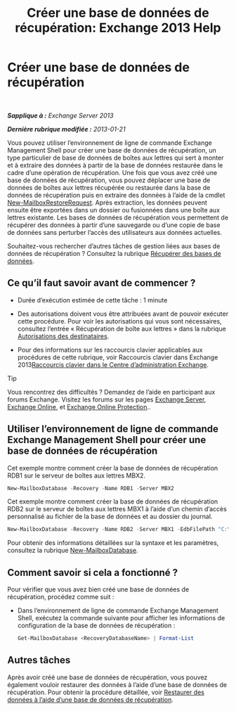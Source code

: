 ﻿---
title: 'Créer une base de données de récupération: Exchange 2013 Help'
TOCTitle: Créer une base de données de récupération
ms:assetid: 34d87491-b7b7-44a9-8d69-e1a9c1fe5852
ms:mtpsurl: https://technet.microsoft.com/fr-fr/library/Ee332321(v=EXCHG.150)
ms:contentKeyID: 50477883
ms.date: 05/23/2018
mtps_version: v=EXCHG.150
ms.translationtype: MT
---

# Créer une base de données de récupération

 

_**Sapplique à :** Exchange Server 2013_

_**Dernière rubrique modifiée :** 2013-01-21_

Vous pouvez utiliser l’environnement de ligne de commande Exchange Management Shell pour créer une base de données de récupération, un type particulier de base de données de boîtes aux lettres qui sert à monter et à extraire des données à partir de la base de données restaurée dans le cadre d’une opération de récupération. Une fois que vous avez créé une base de données de récupération, vous pouvez déplacer une base de données de boîtes aux lettres récupérée ou restaurée dans la base de données de récupération puis en extraire des données à l’aide de la cmdlet [New-MailboxRestoreRequest](https://technet.microsoft.com/fr-fr/library/ff829875\(v=exchg.150\)). Après extraction, les données peuvent ensuite être exportées dans un dossier ou fusionnées dans une boîte aux lettres existante. Les bases de données de récupération vous permettent de récupérer des données à partir d’une sauvegarde ou d’une copie de base de données sans perturber l’accès des utilisateurs aux données actuelles.

Souhaitez-vous rechercher d’autres tâches de gestion liées aux bases de données de récupération ? Consultez la rubrique [Récupérer des bases de données](recovery-databases-exchange-2013-help.md).

## Ce qu’il faut savoir avant de commencer ?

  - Durée d’exécution estimée de cette tâche : 1 minute

  - Des autorisations doivent vous être attribuées avant de pouvoir exécuter cette procédure. Pour voir les autorisations qui vous sont nécessaires, consultez l’entrée « Récupération de boîte aux lettres » dans la rubrique [Autorisations des destinataires](recipients-permissions-exchange-2013-help.md).

  - Pour des informations sur les raccourcis clavier applicables aux procédures de cette rubrique, voir Raccourcis clavier dans Exchange 2013[Raccourcis clavier dans le Centre d’administration Exchange](keyboard-shortcuts-in-the-exchange-admin-center-exchange-online-protection-help.md).

> [!TIP]
> Vous rencontrez des difficultés ? Demandez de l’aide en participant aux forums Exchange. Visitez les forums sur les pages <a href="https://go.microsoft.com/fwlink/p/?linkid=60612">Exchange Server</a>, <a href="https://go.microsoft.com/fwlink/p/?linkid=267542">Exchange Online</a>, et <a href="https://go.microsoft.com/fwlink/p/?linkid=285351">Exchange Online Protection</a>..


## Utiliser l’environnement de ligne de commande Exchange Management Shell pour créer une base de données de récupération

Cet exemple montre comment créer la base de données de récupération RDB1 sur le serveur de boîtes aux lettres MBX2.

```powershell
New-MailboxDatabase -Recovery -Name RDB1 -Server MBX2
```

Cet exemple montre comment créer la base de données de récupération RDB2 sur le serveur de boîtes aux lettres MBX1 à l’aide d’un chemin d’accès personnalisé au fichier de la base de données et au dossier du journal.

```powershell
New-MailboxDatabase -Recovery -Name RDB2 -Server MBX1 -EdbFilePath "C:\Recovery\RDB2\RDB2.EDB" -LogFolderPath "C:\Recovery\RDB2"
```

Pour obtenir des informations détaillées sur la syntaxe et les paramètres, consultez la rubrique [New-MailboxDatabase](https://technet.microsoft.com/fr-fr/library/aa997976\(v=exchg.150\)).

## Comment savoir si cela a fonctionné ?

Pour vérifier que vous avez bien créé une base de données de récupération, procédez comme suit :

  - Dans l’environnement de ligne de commande Exchange Management Shell, exécutez la commande suivante pour afficher les informations de configuration de la base de données de récupération :
    
    ```powershell
    Get-MailboxDatabase <RecoveryDatabaseName> | Format-List
    ```

## Autres tâches

Après avoir créé une base de données de récupération, vous pouvez également vouloir restaurer des données à l’aide d’une base de données de récupération. Pour obtenir la procédure détaillée, voir [Restaurer des données à l’aide d’une base de données de récupération](restore-data-using-a-recovery-database-exchange-2013-help.md).


